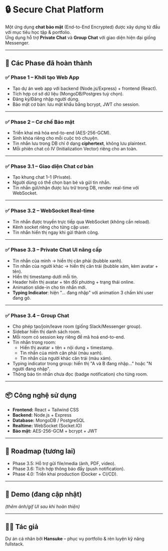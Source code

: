 # 🔒 Secure Chat Platform

Một ứng dụng **chat bảo mật** (End-to-End Encrypted) được xây dựng từ đầu với mục tiêu học tập & portfolio.  
Ứng dụng hỗ trợ **Private Chat** và **Group Chat** với giao diện hiện đại giống Messenger.

---

## 🚀 Các Phase đã hoàn thành

### ✅ Phase 1 – Khởi tạo Web App
- Tạo dự án web app với backend (Node.js/Express) + frontend (React).
- Tích hợp cơ sở dữ liệu (MongoDB/Postgres tuỳ chọn).
- Đăng ký/Đăng nhập người dùng.
- Bảo mật cơ bản: lưu mật khẩu bằng bcrypt, JWT cho session.

---

### ✅ Phase 2 – Cơ chế Bảo mật
- Triển khai mã hóa end-to-end (AES-256-GCM).
- Sinh khóa riêng cho mỗi cuộc trò chuyện.
- Tin nhắn lưu trong DB chỉ ở dạng **ciphertext**, không lưu plaintext.
- Mỗi phiên chat có IV (Initialization Vector) riêng cho an toàn.

---

### ✅ Phase 3.1 – Giao diện Chat cơ bản
- Tạo khung chat 1–1 (Private).
- Người dùng có thể chọn bạn bè và gửi tin nhắn.
- Tin nhắn gửi/nhận được lưu trữ trong DB, render real-time với WebSocket.

---

### ✅ Phase 3.2 – WebSocket Real-time
- Tin nhắn được truyền trực tiếp qua WebSocket (không cần reload).
- Kênh socket riêng cho từng cặp user.
- Tin nhắn hiển thị ngay khi gửi thành công.

---

### ✅ Phase 3.3 – Private Chat UI nâng cấp
- Tin nhắn của mình → hiển thị căn phải (bubble xanh).
- Tin nhắn của người khác → hiển thị căn trái (bubble xám, kèm avatar + tên).
- Hiển thị timestamp dưới mỗi tin.
- Header hiển thị avatar + tên đối phương + trạng thái online.
- Animation slide-in cho tin nhắn mới.
- **Typing Indicator**: hiện "... đang nhập" với animation 3 chấm khi user đang gõ.

---

### ✅ Phase 3.4 – Group Chat
- Cho phép tạo/join/leave room (giống Slack/Messenger group).
- Sidebar hiển thị danh sách room.
- Mỗi room có session key riêng để mã hoá end-to-end.
- Tin nhắn trong room:
  - Hiển thị avatar + tên + nội dung + timestamp.
  - Tin nhắn của mình căn phải (màu xanh).
  - Tin nhắn của người khác căn trái (màu xám).
- Typing indicator trong group: hiển thị "A và B đang nhập..." hoặc "N người đang nhập".
- Thông báo tin nhắn chưa đọc (badge notification) cho từng room.

---

## 📦 Công nghệ sử dụng
- **Frontend:** React + Tailwind CSS  
- **Backend:** Node.js + Express  
- **Database:** MongoDB / PostgreSQL  
- **Realtime:** WebSocket (Socket.IO)  
- **Bảo mật:** AES-256-GCM + bcrypt + JWT  

---

## 🎯 Roadmap (tương lai)
- Phase 3.5: Hỗ trợ gửi file/media (ảnh, PDF, video).  
- Phase 3.6: Tích hợp thông báo đẩy (push notification).  
- Phase 4.0: Triển khai production (Docker + CI/CD).  

---

## 📸 Demo (đang cập nhật)
_(thêm ảnh/gif UI sau khi hoàn thiện)_

---

## 👨‍💻 Tác giả
Dự án cá nhân bởi **Hansuke** – phục vụ portfolio & rèn luyện kỹ năng fullstack.
